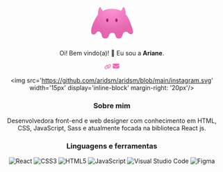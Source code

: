 <div style="text-align: center;">
<img src='https://github.com/aridsm/aridsm/blob/main/logo.svg' alt='logo' width='100px' margin='0 auto'/>

Oi! Bem vindo(a)! 👋
Eu sou a **Ariane**.
  
<img src='https://github.com/aridsm/aridsm/blob/main/website.svg' width='15px' display='inline-block'/>
  
<img src='https://github.com/aridsm/aridsm/blob/main/email.svg' width='15px' display='inline-block'/> 
 
<img src='https://github.com/aridsm/aridsm/blob/main/instagram.svg' width='15px' display='inline-block' margin-right: '20px'/>
  
### Sobre mim
Desenvolvedora front-end e web designer com conhecimento em HTML, CSS, JavaScript, Sass e atualmente focada na biblioteca React js.

### Linguagens e ferramentas

![React](https://img.shields.io/badge/react-%2320232a.svg?style=for-the-badge&logo=react&logoColor=%2361DAFB)
![CSS3](https://img.shields.io/badge/css3-%231572B6.svg?style=for-the-badge&logo=css3&logoColor=white)
![HTML5](https://img.shields.io/badge/html5-%23E34F26.svg?style=for-the-badge&logo=html5&logoColor=white)
![JavaScript](https://img.shields.io/badge/javascript-%23323330.svg?style=for-the-badge&logo=javascript&logoColor=%23F7DF1E)
![Visual Studio Code](https://img.shields.io/badge/Visual%20Studio%20Code-0078d7.svg?style=for-the-badge&logo=visual-studio-code&logoColor=white)
![Figma](https://img.shields.io/badge/figma-%23F24E1E.svg?style=for-the-badge&logo=figma&logoColor=white)

</div>
